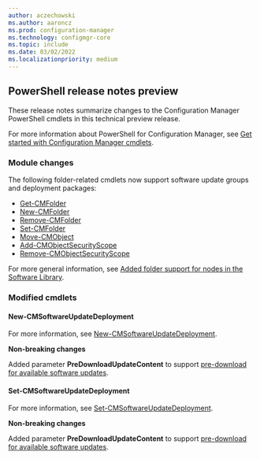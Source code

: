 ```yaml
---
author: aczechowski
ms.author: aaroncz
ms.prod: configuration-manager
ms.technology: configmgr-core
ms.topic: include
ms.date: 03/02/2022
ms.localizationpriority: medium
---
```


## <a name="bkmk_powershell"></a> PowerShell release notes preview

<!--13395691-->

These release notes summarize changes to the Configuration Manager PowerShell cmdlets in this technical preview release.

For more information about PowerShell for Configuration Manager, see [Get started with Configuration Manager cmdlets](/powershell/sccm/overview).

### Module changes

The following folder-related cmdlets now support software update groups and deployment packages:

- [Get-CMFolder](/powershell/module/configurationmanager/get-cmfolder)
- [New-CMFolder](/powershell/module/configurationmanager/new-cmfolder)
- [Remove-CMFolder](/powershell/module/configurationmanager/remove-cmfolder)
- [Set-CMFolder](/powershell/module/configurationmanager/set-cmfolder)
- [Move-CMObject](/powershell/module/configurationmanager/move-cmobject)
- [Add-CMObjectSecurityScope](/powershell/module/configurationmanager/Add-CMObjectSecurityScope)
- [Remove-CMObjectSecurityScope](/powershell/module/configurationmanager/Remove-CMObjectSecurityScope)

For more general information, see [Added folder support for nodes in the Software Library](../../technical-preview-2202.md#bkmk_folder).

### Modified cmdlets

#### New-CMSoftwareUpdateDeployment

For more information, see [New-CMSoftwareUpdateDeployment](/powershell/module/configurationmanager/New-CMSoftwareUpdateDeployment).

**Non-breaking changes**

Added parameter **PreDownloadUpdateContent** to support [pre-download for available software updates](../../technical-preview-2202.md#bkmk_pre-download).

#### Set-CMSoftwareUpdateDeployment

For more information, see [Set-CMSoftwareUpdateDeployment](/powershell/module/configurationmanager/Set-CMSoftwareUpdateDeployment).

**Non-breaking changes**

Added parameter **PreDownloadUpdateContent** to support [pre-download for available software updates](../../technical-preview-2202.md#bkmk_pre-download).

